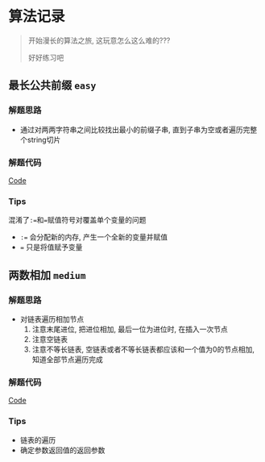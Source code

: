 # 算法记录

> 开始漫长的算法之旅, 这玩意怎么这么难的???
> 
> 好好练习吧

## 最长公共前缀 `easy`

### 解题思路

- 通过对两两字符串之间比较找出最小的前缀子串, 直到子串为空或者遍历完整个string切片

### 解题代码

[Code](./Longest_Common_Prefix/code.go)

### Tips 

混淆了`:=`和`=`赋值符号对覆盖单个变量的问题

- `:=` 会分配新的内存, 产生一个全新的变量并赋值
- `=` 只是将值赋予变量

## 两数相加 `medium`

### 解题思路

- 对链表遍历相加节点
    1. 注意末尾进位, 把进位相加, 最后一位为进位时, 在插入一次节点
    2. 注意空链表
    3. 注意不等长链表, 空链表或者不等长链表都应该和一个值为0的节点相加, 知道全部节点遍历完成

### 解题代码

[Code](./Add_Two_Numbers/code.go)

### Tips

- 链表的遍历
- 确定参数返回值的返回参数

